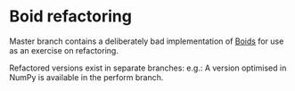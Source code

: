 Boid refactoring
================

Master branch contains a deliberately bad implementation of [Boids](http://dl.acm.org/citation.cfm?doid=37401.37406)
for use as an exercise on refactoring.

Refactored versions exist in separate branches:
e.g.: A version optimised in NumPy is available in the perform branch.

